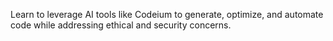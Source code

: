 Learn to leverage AI tools like Codeium to generate, optimize, and automate code while addressing ethical and security concerns.
